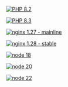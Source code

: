 
[![PHP 8.2](https://github.com/chrecht/docker-library/actions/workflows/php-8.2.yml/badge.svg)](https://github.com/chrecht/docker-library/actions/workflows/php-8.2.yml)

[![PHP 8.3](https://github.com/chrecht/docker-library/actions/workflows/php-8.3.yml/badge.svg)](https://github.com/chrecht/docker-library/actions/workflows/php-8.3.yml)

[![nginx 1.27 - mainline](https://github.com/chrecht/docker-library/actions/workflows/nginx-1.27.yml/badge.svg)](https://github.com/chrecht/docker-library/actions/workflows/nginx-1.27.yml)

[![nginx 1.28 - stable](https://github.com/chrecht/docker-library/actions/workflows/nginx-1.28.yml/badge.svg)](https://github.com/chrecht/docker-library/actions/workflows/nginx-1.28.yml)

[![node 18](https://github.com/chrecht/docker-library/actions/workflows/node-18.yml/badge.svg)](https://github.com/chrecht/docker-library/actions/workflows/node-18.yml)

[![node 20](https://github.com/chrecht/docker-library/actions/workflows/node-20.yml/badge.svg)](https://github.com/chrecht/docker-library/actions/workflows/node-20.yml)

[![node 22](https://github.com/chrecht/docker-library/actions/workflows/node-22.yml/badge.svg)](https://github.com/chrecht/docker-library/actions/workflows/node-22.yml)


